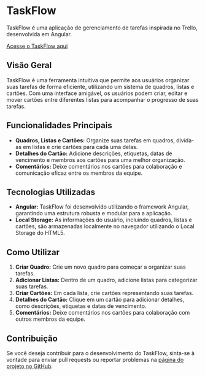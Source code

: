 # TaskFlow

TaskFlow é uma aplicação de gerenciamento de tarefas inspirada no Trello, desenvolvida em Angular.

[Acesse o TaskFlow aqui](https://task-flow-front.vercel.app/)


## Visão Geral

TaskFlow é uma ferramenta intuitiva que permite aos usuários organizar suas tarefas de forma eficiente, utilizando um sistema de quadros, listas e cartões. Com uma interface amigável, os usuários podem criar, editar e mover cartões entre diferentes listas para acompanhar o progresso de suas tarefas.

## Funcionalidades Principais

- **Quadros, Listas e Cartões:** Organize suas tarefas em quadros, divida-as em listas e crie cartões para cada uma delas.
- **Detalhes do Cartão:** Adicione descrições, etiquetas, datas de vencimento e membros aos cartões para uma melhor organização.
- **Comentários:** Deixe comentários nos cartões para colaboração e comunicação eficaz entre os membros da equipe.

## Tecnologias Utilizadas

- **Angular:** TaskFlow foi desenvolvido utilizando o framework Angular, garantindo uma estrutura robusta e modular para a aplicação.
- **Local Storage:** As informações do usuário, incluindo quadros, listas e cartões, são armazenadas localmente no navegador utilizando o Local Storage do HTML5.

## Como Utilizar

1. **Criar Quadro:** Crie um novo quadro para começar a organizar suas tarefas.
2. **Adicionar Listas:** Dentro de um quadro, adicione listas para categorizar suas tarefas.
3. **Criar Cartões:** Em cada lista, crie cartões representando suas tarefas.
4. **Detalhes do Cartão:** Clique em um cartão para adicionar detalhes, como descrições, etiquetas e datas de vencimento.
5. **Comentários:** Deixe comentários nos cartões para colaboração com outros membros da equipe.

## Contribuição

Se você deseja contribuir para o desenvolvimento do TaskFlow, sinta-se à vontade para enviar pull requests ou reportar problemas na [página do projeto no GitHub](link_para_repositório).
